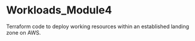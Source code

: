 # Workloads_Module4

Terraform code to deploy working resources within an established landing zone on AWS.